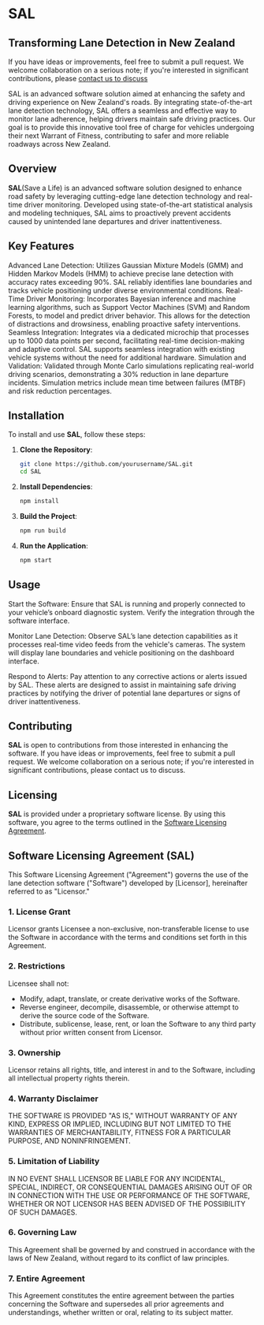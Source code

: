 # SAL
## Transforming Lane Detection in New Zealand
If you have ideas or improvements, feel free to submit a pull request. We welcome collaboration on a serious note; if you're interested in significant contributions, please [contact us to discuss](https://www.linkedin.com/company/sal-save-a-life/about/?viewAsMember=true)

SAL is an advanced software solution aimed at enhancing the safety and driving experience on New Zealand's roads. By integrating state-of-the-art lane detection technology, SAL offers a seamless and effective way to monitor lane adherence, helping drivers maintain safe driving practices. Our goal is to provide this innovative tool free of charge for vehicles undergoing their next Warrant of Fitness, contributing to safer and more reliable roadways across New Zealand.


## Overview

**SAL**(Save a Life) is an advanced software solution designed to enhance road safety by leveraging cutting-edge lane detection technology and real-time driver monitoring. Developed using state-of-the-art statistical analysis and modeling techniques, SAL aims to proactively prevent accidents caused by unintended lane departures and driver inattentiveness.

## Key Features

Advanced Lane Detection: Utilizes Gaussian Mixture Models (GMM) and Hidden Markov Models (HMM) to achieve precise lane detection with accuracy rates exceeding 90%. SAL reliably identifies lane boundaries and tracks vehicle positioning under diverse environmental conditions.
Real-Time Driver Monitoring: Incorporates Bayesian inference and machine learning algorithms, such as Support Vector Machines (SVM) and Random Forests, to model and predict driver behavior. This allows for the detection of distractions and drowsiness, enabling proactive safety interventions.
Seamless Integration: Integrates via a dedicated microchip that processes up to 1000 data points per second, facilitating real-time decision-making and adaptive control. SAL supports seamless integration with existing vehicle systems without the need for additional hardware.
Simulation and Validation: Validated through Monte Carlo simulations replicating real-world driving scenarios, demonstrating a 30% reduction in lane departure incidents. Simulation metrics include mean time between failures (MTBF) and risk reduction percentages.

## Installation

To install and use **SAL**, follow these steps:

1. **Clone the Repository**:
    ```bash
    git clone https://github.com/yourusername/SAL.git
    cd SAL
    ```

2. **Install Dependencies**:
    ```bash
    npm install
    ```

3. **Build the Project**:
    ```bash
    npm run build
    ```

4. **Run the Application**:
    ```bash
    npm start
    ```

## Usage

Start the Software: Ensure that SAL is running and properly connected to your vehicle’s onboard diagnostic system. Verify the integration through the software interface.

Monitor Lane Detection: Observe SAL’s lane detection capabilities as it processes real-time video feeds from the vehicle's cameras. The system will display lane boundaries and vehicle positioning on the dashboard interface.

Respond to Alerts: Pay attention to any corrective actions or alerts issued by SAL. These alerts are designed to assist in maintaining safe driving practices by notifying the driver of potential lane departures or signs of driver inattentiveness.

## Contributing

**SAL** is open to contributions from those interested in enhancing the software. If you have ideas or improvements, feel free to submit a pull request. We welcome collaboration on a serious note; if you're interested in significant contributions, please contact us to discuss.

## Licensing

**SAL** is provided under a proprietary software license. By using this software, you agree to the terms outlined in the [Software Licensing Agreement](LICENSE).

## Software Licensing Agreement (SAL)

This Software Licensing Agreement ("Agreement") governs the use of the lane detection software ("Software") developed by [Licensor], hereinafter referred to as "Licensor."

### 1. License Grant

Licensor grants Licensee a non-exclusive, non-transferable license to use the Software in accordance with the terms and conditions set forth in this Agreement.

### 2. Restrictions

Licensee shall not:
- Modify, adapt, translate, or create derivative works of the Software.
- Reverse engineer, decompile, disassemble, or otherwise attempt to derive the source code of the Software.
- Distribute, sublicense, lease, rent, or loan the Software to any third party without prior written consent from Licensor.

### 3. Ownership

Licensor retains all rights, title, and interest in and to the Software, including all intellectual property rights therein.

### 4. Warranty Disclaimer

THE SOFTWARE IS PROVIDED "AS IS," WITHOUT WARRANTY OF ANY KIND, EXPRESS OR IMPLIED, INCLUDING BUT NOT LIMITED TO THE WARRANTIES OF MERCHANTABILITY, FITNESS FOR A PARTICULAR PURPOSE, AND NONINFRINGEMENT.

### 5. Limitation of Liability

IN NO EVENT SHALL LICENSOR BE LIABLE FOR ANY INCIDENTAL, SPECIAL, INDIRECT, OR CONSEQUENTIAL DAMAGES ARISING OUT OF OR IN CONNECTION WITH THE USE OR PERFORMANCE OF THE SOFTWARE, WHETHER OR NOT LICENSOR HAS BEEN ADVISED OF THE POSSIBILITY OF SUCH DAMAGES.

### 6. Governing Law

This Agreement shall be governed by and construed in accordance with the laws of New Zealand, without regard to its conflict of law principles.

### 7. Entire Agreement

This Agreement constitutes the entire agreement between the parties concerning the Software and supersedes all prior agreements and understandings, whether written or oral, relating to its subject matter.
